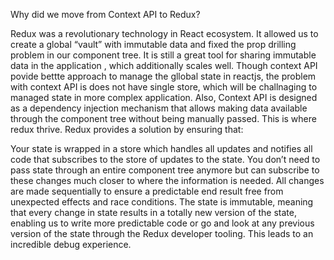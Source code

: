 Why did we move from Context API to Redux? 

Redux was a revolutionary technology in React ecosystem. It allowed us to create a global “vault” with immutable data and fixed the prop drilling problem in our component tree. It is still a great tool for sharing immutable data in the application , which additionally scales well. Though context API povide bettte approach to manage the gllobal state in reactjs, the problem with context API is does not have single store, which will be challnaging to managed state in more complex application. Also, Context API is designed as a dependency injection mechanism that allows making data available through the component tree without being manually passed.
This is where redux thrive. Redux provides a solution by ensuring that:

Your state is wrapped in a store which handles all updates and notifies all code that subscribes to the store of updates to the state. You don’t need to pass state through an entire component tree anymore but can subscribe to these changes much closer to where the information is needed.
All changes are made sequentially to ensure a predictable end result free from unexpected effects and race conditions.
The state is immutable, meaning that every change in state results in a totally new version of the state, enabling us to write more predictable code or go and look at any previous version of the state through the Redux developer tooling. This leads to an incredible debug experience.